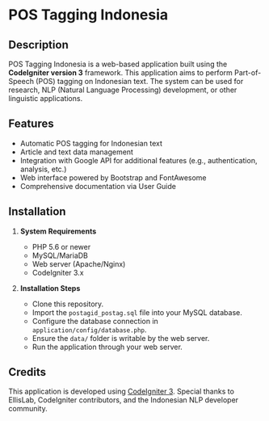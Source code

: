 # POS Tagging Indonesia

## Description

POS Tagging Indonesia is a web-based application built using the **CodeIgniter version 3** framework. This application aims to perform Part-of-Speech (POS) tagging on Indonesian text. The system can be used for research, NLP (Natural Language Processing) development, or other linguistic applications.

## Features

- Automatic POS tagging for Indonesian text
- Article and text data management
- Integration with Google API for additional features (e.g., authentication, analysis, etc.)
- Web interface powered by Bootstrap and FontAwesome
- Comprehensive documentation via User Guide

## Installation

1. **System Requirements**
    - PHP 5.6 or newer
    - MySQL/MariaDB
    - Web server (Apache/Nginx)
    - CodeIgniter 3.x

2. **Installation Steps**
    - Clone this repository.
    - Import the `postagid_postag.sql` file into your MySQL database.
    - Configure the database connection in `application/config/database.php`.
    - Ensure the `data/` folder is writable by the web server.
    - Run the application through your web server.

## Credits

This application is developed using [CodeIgniter 3](https://codeigniter.com/). Special thanks to EllisLab, CodeIgniter contributors, and the Indonesian NLP developer community.
